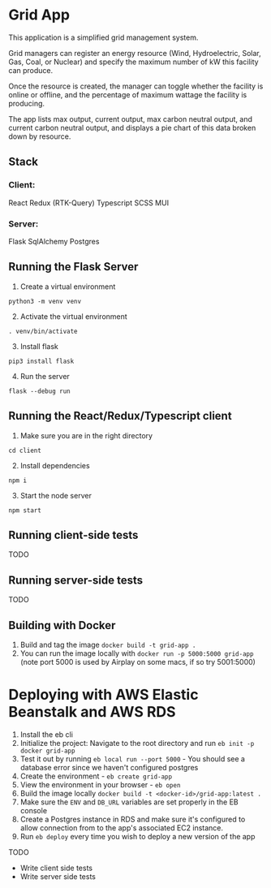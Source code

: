 # Grid App

This application is a simplified grid management system.

Grid managers can register an energy resource (Wind, Hydroelectric, Solar, Gas, Coal, or Nuclear) and specify the maximum number of kW this facility can produce.

Once the resource is created, the manager can toggle whether the facility is online or offline, and the percentage of maximum wattage the facility is producing.


The app lists max output, current output, max carbon neutral output, and current carbon neutral output, and displays a pie chart of this data broken down by resource.

## Stack

### Client:
React
Redux (RTK-Query)
Typescript
SCSS
MUI

### Server:
Flask
SqlAlchemy
Postgres

## Running the Flask Server

1. Create a virtual environment
```
python3 -m venv venv
```

2. Activate the virtual environment
```
. venv/bin/activate
```

3. Install flask
```
pip3 install flask
```

4. Run the server
```
flask --debug run
```

## Running the React/Redux/Typescript client

1.  Make sure you are in the right directory
```
cd client
```

2.  Install dependencies
```
npm i
```

3. Start the node server
```
npm start
```

## Running client-side tests

TODO

## Running server-side tests

TODO

## Building with Docker

1. Build and tag the image
`docker build -t grid-app .`
2. You can run the image locally with
`docker run -p 5000:5000 grid-app`
(note port 5000 is used by Airplay on some macs, if so try 5001:5000)

# Deploying with AWS Elastic Beanstalk and AWS RDS

1. Install the eb cli
2. Initialize the project: Navigate to the root directory and run `eb init -p docker grid-app`
3. Test it out by running `eb local run --port 5000` - You should see a database error since we haven't configured postgres
4. Create the environment - `eb create grid-app`
5. View the environment in your browser - `eb open`
6. Build the image locally
`docker build -t <docker-id>/grid-app:latest .`
7. Make sure the `ENV` and `DB_URL` variables are set properly in the EB console
8. Create a Postgres instance in RDS and make sure it's configured to allow connection from to the app's associated EC2 instance.
9. Run `eb deploy` every time you wish to deploy a new version of the app

TODO

- Write client side tests
- Write server side tests
